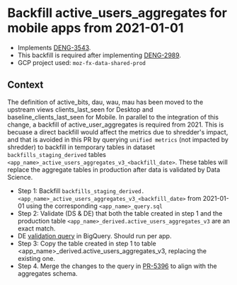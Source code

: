 # Backfill active_users_aggregates for mobile apps from 2021-01-01
 
- Implements [DENG-3543](https://mozilla-hub.atlassian.net/browse/DENG-3543).
- This backfill is required after implementing [DENG-2989](https://mozilla-hub.atlassian.net/browse/DENG-2989).
- GCP project used:  `moz-fx-data-shared-prod`

## Context
The definition of active_bits, dau, wau, mau has been moved to the upstream views clients_last_seen for Desktop and
baseline_clients_last_seen for Mobile.
In parallel to the integration of this change, a backfill of active_user_aggregates is required from 2021.
This is becuase a direct backfill would affect the metrics due to shredder's impact, and that is avoided in this PR
by querying `unified metrics` (not impacted by shredder) to backfill in temporary tables in dataset `backfills_staging_derived`
tables `<app_name>_active_users_aggregates_v3_<backfill_date>`.
These tables will replace the aggregate tables in production after data is validated by Data Science.

- Step 1: Backfill `backfills_staging_derived.<app_name>_active_users_aggregates_v3_<backfill_date>` from 2021-01-01 using the corresponding `<app_name>_query.sql`
- Step 2: Validate (DS & DE) that both the table created in step 1 and the production table `<app_name>_derived.active_users_aggregates_v3` are an exact match.
- DE [validation query](https://console.cloud.google.com/bigquery?ws=!1m7!1m6!12m5!1m3!1smozdata!2sus-central1!3sb281e5ab-74f3-43c9-b26a-f6d8f4bcb42a!2e1) in BigQuery. Should run per app.
- Step 3: Copy the table created in step 1 to table <app_name>_derived.active_users_aggregates_v3, replacing the existing one.
- Step 4. Merge the changes to the query in [PR-5396](https://github.com/mozilla/bigquery-etl/pull/5396) to align with the aggregates schema. 